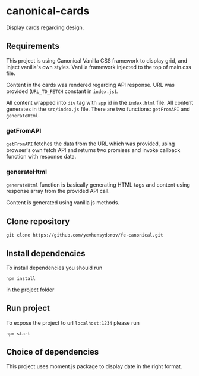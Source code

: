 # canonical-cards

Display cards regarding design.

## Requirements
This project is using Canonical Vanilla CSS framework to display grid, and inject vanilla's own styles. 
Vanilla framework injected to the top of main.css file.   

Content in the cards was rendered regarding API response. URL was provided (`URL_TO_FETCH` constant in `index.js`).

All content wrapped into `div` tag with `app` id in the `index.html` file. All content generates in the  `src/index.js`
file. There are two functions: `getFromAPI` and `generateHtml`.

### getFromAPI
`getFromAPI` fetches the data from the URL which was provided, using browser's own fetch API  and returns two promises 
and invoke callback function with response data.

### generateHtml
`generateHtml` function is basically generating HTML tags and content using response array from the provided API call.

Content is generated using vanilla js methods.

## Clone repository

```
git clone https://github.com/yevhensydorov/fe-canonical.git
```

## Install dependencies
To install dependencies you should run 
```
npm install
```
in the project folder

## Run project
To expose the project to url ``localhost:1234`` please run
```
npm start 
```

## Choice of dependencies

This project uses moment.js package to display date in the right format.
